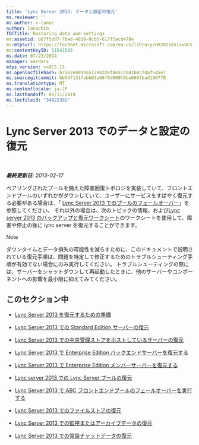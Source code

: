 ```yaml
---
title: 'Lync Server 2013: データと設定の復元'
ms.reviewer: ''
ms.author: v-lanac
author: lanachin
TOCTitle: Restoring data and settings
ms:assetid: b07f5dd7-7bed-4819-8cb5-617f5acd478e
ms:mtpsurl: https://technet.microsoft.com/en-us/library/Hh202185(v=OCS.15)
ms:contentKeyID: 51541503
ms.date: 07/23/2014
manager: serdars
mtps_version: v=OCS.15
ms.openlocfilehash: b7562e0899a5129832ef4651c041b8c7daf545e7
ms.sourcegitcommit: bb53f131fabb03a66f0d000f8ba668fbad190778
ms.translationtype: MT
ms.contentlocale: ja-JP
ms.lasthandoff: 05/11/2019
ms.locfileid: "34822392"
---
```

<div data-xmlns="http://www.w3.org/1999/xhtml">

<div class="topic" data-xmlns="http://www.w3.org/1999/xhtml" data-msxsl="urn:schemas-microsoft-com:xslt" data-cs="http://msdn.microsoft.com/en-us/">

<div data-asp="http://msdn2.microsoft.com/asp">

# <a name="restoring-data-and-settings-in-lync-server-2013"></a>Lync Server 2013 でのデータと設定の復元

</div>

<div id="mainSection">

<div id="mainBody">

<span> </span>

_**最終更新日:** 2013-02-17_

ペアリングされたプールを備えた障害回復トポロジを実装していて、フロントエンドプールのいずれかがダウンしていて、ユーザーにサービスをすばやく復元する必要がある場合は、「 [Lync Server 2013 でのプールのフェールオーバー](lync-server-2013-failing-over-a-pool.md)」を参照してください。 それ以外の場合は、次のトピックの情報、および[Lync server 2013 のバックアップと復元ワークシート](lync-server-2013-backup-and-restoration-worksheets.md)のワークシートを使用して、障害や停止の後に lync server を復元することができます。

<div>


> [!NOTE]  
> ダウンタイムとデータ損失の可能性を減らすために、このドキュメントで説明されている復元手順は、問題を特定して修正するためのトラブルシューティング手順が有効でない場合にのみ実行してください。 トラブルシューティングの際には、サーバーをシャットダウンして再起動したときに、他のサーバーやコンポーネントへの影響を最小限に抑えてみてください。



</div>

<div>

## <a name="in-this-section"></a>このセクション中

  - [Lync Server 2013 を復元するための準備](lync-server-2013-preparing-to-restore-lync-server.md)

  - [Lync Server 2013 での Standard Edition サーバーの復元](lync-server-2013-restoring-a-standard-edition-server.md)

  - [Lync Server 2013 での中央管理ストアをホストしているサーバーの復元](lync-server-2013-restoring-the-server-hosting-the-central-management-store.md)

  - [Lync Server 2013 で Enterprise Edition バックエンドサーバーを復元する](lync-server-2013-restoring-an-enterprise-edition-back-end-server.md)

  - [Lync Server 2013 で Enterprise Edition メンバーサーバーを復元する](lync-server-2013-restoring-an-enterprise-edition-member-server.md)

  - [Lync server 2013 での Lync Server プールの復元](lync-server-2013-restoring-a-lync-server-pool.md)

  - [Lync Server 2013 で ABC フロントエンドプールのフェールオーバーを実行する](lync-server-2013-performing-an-abc-front-end-pool-failover.md)

  - [Lync Server 2013 でのファイルストアの復元](lync-server-2013-restoring-a-file-store.md)

  - [Lync Server 2013 での監視またはアーカイブデータの復元](lync-server-2013-restoring-monitoring-or-archiving-data.md)

  - [Lync Server 2013 での常設チャットデータの復元](lync-server-2013-restoring-persistent-chat-data.md)

</div>

</div>

<span> </span>

</div>

</div>

</div>


